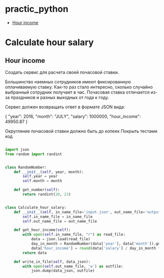 # practic_python


+ [Hour income](#Hour-income)
  
  
# Calculate hour salary

## Hour income

Создать сервис для расчета своей почасовой ставки.

Большинство наемных сотрудников имеют фиксированную оплачиваемую ставку. Как-то раз стало интересно, сколько случайно выбранный сотрудник получает в час. Почасовая ставка отличается из-за праздников и разных выходных от года к году.

Сервис должен возвращать ответ в формате JSON вида:

{
  "year": 2016,
  "month": "JULY",
  "salary": 1000000,
  "hour_income": 49950.87
}

Округление почасовой ставки должно быть до копеек
Покрыть тестами код

```python

import json
from random import randint


class RandomNumber:
    def __init__(self, year, month):
        self.year = year
        self.month = month

    def get_number(self):
        return randint(20, 23)


class Calculate_hour_salary:
    def __init__(self, in_name_file='input.json', out_name_file='output.json'):
        self.in_name_file = in_name_file
        self.out_name_file = out_name_file

    def get_hour_income(self):
        with open(self.in_name_file, "r") as read_file:
            data = json.load(read_file)
            day_in_month = RandomNumber(data['year'], data['month']).get_number()
            data['hour_income'] = round(data['salary'] / day_in_month * 8, 2)
        return data

    def write_in_file(self, data_json):
        with open(self.out_name_file, 'w') as outfile:
            json.dump(data_json, outfile)


